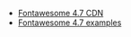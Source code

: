 * [Fontawesome 4.7 CDN](https://www.bootstrapcdn.com/fontawesome/)
* [Fontawesome 4.7 examples](https://fontawesome.com/v4.7.0/examples/)